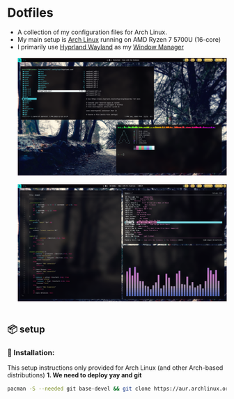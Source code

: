 # Dotfiles
- A collection of my configuration files for Arch Linux.
- My main setup is [Arch Linux](https://wiki.archlinux.org/title/Arch_Linux) running on AMD Ryzen 7 5700U (16-core)
- I primarily use [Hyprland Wayland](https://github.com/hyprwm/Hyprland) as my [Window Manager](https://wiki.archlinux.org/title/window_manager)
<br></br>
![Hyprland](screenshot/hyprland.png "hyprland")
<br></br>
![Hyprland-1](screenshot/hyprland1.png "hyprland")
<br></br>
## 📦 setup
### 💾 Installation:
This setup instructions only provided for Arch Linux (and other Arch-based distributions) 
<b>1. We need to deploy yay and git</b>

```sh
pacman -S --needed git base-devel && git clone https://aur.archlinux.org/yay.git /tmp/yay && cd yay && makepkg -si
```
